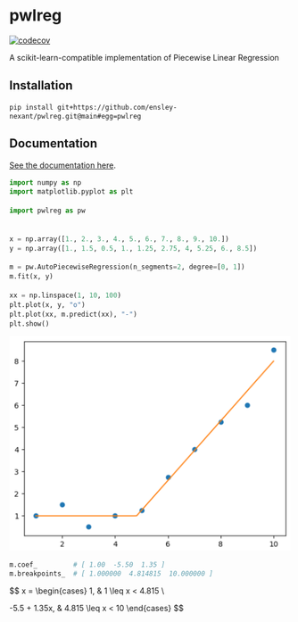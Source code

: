# pwlreg

[![codecov](https://codecov.io/gh/ensley-nexant/pwlreg/branch/main/graph/badge.svg?token=x8l1hx77eL)](https://codecov.io/gh/ensley-nexant/pwlreg)

A scikit-learn-compatible implementation of Piecewise Linear Regression

## Installation

```
pip install git+https://github.com/ensley-nexant/pwlreg.git@main#egg=pwlreg
```

## Documentation

[See the documentation here](https://ensley-nexant.github.io/pwlreg/).


```python
import numpy as np
import matplotlib.pyplot as plt

import pwlreg as pw


x = np.array([1., 2., 3., 4., 5., 6., 7., 8., 9., 10.])
y = np.array([1., 1.5, 0.5, 1., 1.25, 2.75, 4, 5.25, 6., 8.5])

m = pw.AutoPiecewiseRegression(n_segments=2, degree=[0, 1])
m.fit(x, y)

xx = np.linspace(1, 10, 100)
plt.plot(x, y, "o")
plt.plot(xx, m.predict(xx), "-")
plt.show()
```

![pwlreg toy example](img/img.png)

```python
m.coef_         # [ 1.00  -5.50  1.35 ]
m.breakpoints_  # [ 1.000000  4.814815  10.000000 ]
```

$$
x =
\begin{cases}
1,            & 1 \leq x < 4.815 \\

-5.5 + 1.35x, & 4.815 \leq x < 10
\end{cases}
$$
